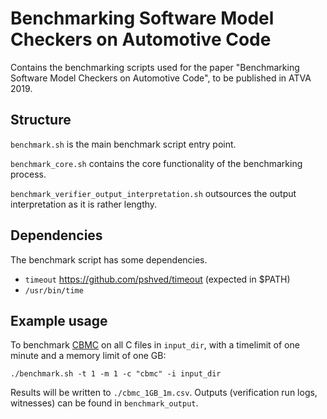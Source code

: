 # Benchmarking Software Model Checkers on Automotive Code

Contains the benchmarking scripts used for the paper "Benchmarking Software Model Checkers on Automotive Code", to be published in ATVA 2019.

## Structure

`benchmark.sh` is the main benchmark script entry point.

`benchmark_core.sh` contains the core functionality of the benchmarking process.

`benchmark_verifier_output_interpretation.sh` outsources the output interpretation as it is rather lengthy.

## Dependencies

The benchmark script has some dependencies.
* `timeout` https://github.com/pshved/timeout (expected in $PATH)
* `/usr/bin/time`

## Example usage

To benchmark [CBMC](https://github.com/diffblue/cbmc) on all C files in `input_dir`, with a timelimit of one minute and a memory limit of one GB:

`./benchmark.sh -t 1 -m 1 -c "cbmc" -i input_dir`

Results will be written to `./cbmc_1GB_1m.csv`. Outputs (verification run logs, witnesses) can be found in `benchmark_output`.
